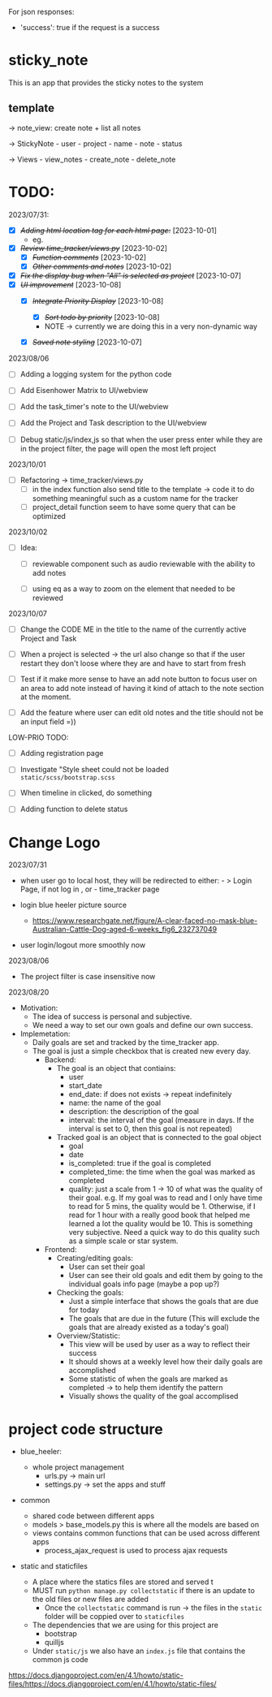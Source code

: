 
For json responses:
- 'success': true if the request is a success

# sticky_note

This is an app that provides the sticky notes to the system

## template
-> note_view: create note + list all notes

-> StickyNote
    - user
    - project
    - name
    - note
    - status 
  
-> Views
    - view_notes 
    - create_note
    - delete_note


# TODO:

2023/07/31:
- [X] ~~*Adding html location tag for each html page:*~~ [2023-10-01]
    - eg. <!-- time_tracker/templates/time_tracker/index.html-->
- [X] ~~*Review time_tracker/views.py*~~ [2023-10-02]
  - [X] ~~*Function comments*~~ [2023-10-02]
  - [X] ~~*Other comments and notes*~~ [2023-10-02]
- [X] ~~*Fix the display bug when "All" is selected as project*~~ [2023-10-07]
- [X] ~~*UI improvement*~~ [2023-10-08]
    - [X] ~~*Integrate Priority Display*~~ [2023-10-08]
      - [X] ~~*Sort todo by priority*~~ [2023-10-08]
      - NOTE -> currently we are doing this in a very non-dynamic way
    - [X] ~~*Saved note styling*~~ [2023-10-07] 


2023/08/06
- [ ] Adding a logging system for the python code
- [ ] Add Eisenhower Matrix to UI/webview
- [ ] Add the task_timer's note to the UI/webview
- [ ] Add the Project and Task description to the UI/webview
- [ ] Debug static/js/index,js so that when the user press enter while they are in the 
    project filter, the page will open the most left project


2023/10/01
- [ ] Refactoring -> time_tracker/views.py
  - [ ] in  the index function also send title to the template -> code it to do something meaningful such as a custom name for the tracker
  - [ ] project_detail function seem to have some query that can be optimized 

2023/10/02
- [ ] Idea: 
  - [ ] reviewable component such as audio reviewable with the ability to add notes
  - [ ] using eq as a way to zoom on the element that needed to be reviewed


2023/10/07
- [ ] Change the CODE ME in the title to the name of the currently active Project and Task
- [ ] When a project is selected -> the url also change so that if the user restart they don't loose where they are and have to start from fresh
- [ ] Test if it make more sense to have an add note button to focus user on an area to add note instead of having it kind of attach to the note section at the moment. 
- [ ] Add the feature where user can edit old notes and the title should not be an input field =))


LOW-PRIO TODO:
- [ ] Adding registration page
- [ ] Investigate "Style sheet could not be loaded `static/scss/bootstrap.scss`
- [ ] When timeline in clicked, do something
- [ ] Adding function to delete status 


# Change Logo

2023/07/31
- when user go to local host, they will be redirected to either: 
      - > Login Page, if not log in , or
      - time_tracker page


- login blue heeler picture source
    - https://www.researchgate.net/figure/A-clear-faced-no-mask-blue-Australian-Cattle-Dog-aged-6-weeks_fig6_232737049

- user login/logout more smoothly now


2023/08/06
- The project filter is case insensitive now


2023/08/20
- Motivation:
    - The idea of success is personal and subjective.
    - We need a way to set our own goals and define our own success.
- Implemetation:
  - Daily goals are set and tracked by the time_tracker app.
  - The goal is just a simple checkbox that is created new every day.
    - Backend:
        - The goal is an object that contiains:
            - user
            - start_date
            - end_date: if does not exists -> repeat indefinitely
            - name: the name of the goal
            - description: the description of the goal
            - interval: the interval of the goal (measure in days. If the interval is set to 0, then this goal is not repeated)
        - Tracked goal is an object that is connected to the goal object
            - goal
            - date
            - is_completed: true if the goal is completed 
            - completed_time: the time when the goal was marked as completed
            - quality: just a scale from 1 -> 10 of what was the quality of their goal. e.g. If my goal was to read and I only have time to read for 5 mins, the quality would be 1. Otherwise, if I read for 1 hour with a really good book that helped me learned a lot the quality would be 10. This is something very subjective. Need a quick way to do this quality such as a simple scale or star system. 
    - Frontend:
        - Creating/editing goals:
            - User can set their goal
            - User can see their old goals and edit them by going to the individual goals info page (maybe a pop up?)
        - Checking the goals:
            - Just a simple interface that shows the goals that are due for today
            - The goals that are due in the future (This will exclude the goals that are already existed as a today's goal)
        - Overview/Statistic:
            - This view will be used by user as a way to reflect their success
            - It should shows at a weekly level how their daily goals are accomplished
            - Some statistic of when the goals are marked as completed -> to help them identify the pattern
            - Visually shows the quality of the goal accomplised


#  project code structure

- blue_heeler:
  - whole project management
    - urls.py -> main url 
    - settings.py -> set the apps and stuff

- common
  - shared code between different apps
  - models > base_models.py this is where all the models are based on
  - views contains common functions that can be used across different apps
    - process_ajax_request is used to process ajax requests

- static and staticfiles
  - A place where the statics files are stored and served t
  - MUST run `python manage.py collectstatic` if there is an update to the old files or new files are added
    - Once the `collectstatic` command is run -> the files in the `static` folder will be coppied over to `staticfiles`
  - The dependencies that we are using for this project are
    - bootstrap
    - quilljs
  - Under `static/js` we also have an `index.js` file that contains the common js code

https://docs.djangoproject.com/en/4.1/howto/static-files/https://docs.djangoproject.com/en/4.1/howto/static-files/